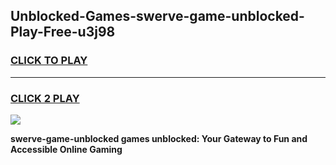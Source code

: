
## Unblocked-Games-swerve-game-unblocked-Play-Free-u3j98
<h3>
<a href="https://premium76.site?title=swerve-game-unblocked&ref=17A">CLICK TO PLAY</a></h3>
<hr>

<h3>
<a href="https://premium76.site?title=swerve-game-unblocked&ref=17A">CLICK 2 PLAY</a>
  
</h3>

<a href="https://premium76.site?title=swerve-game-unblocked&ref=17A"><img src="https://clearcache.store/games.png"></a>


**swerve-game-unblocked games unblocked: Your Gateway to Fun and Accessible Online Gaming**
